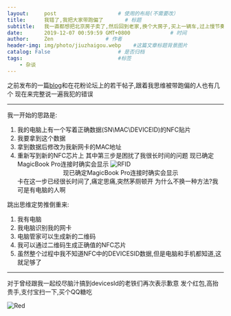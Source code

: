 ```yaml
---
layout:     post                    # 使用的布局(不需要改）
title:      我错了,我把大家带跑偏了       # 标题
subtitle:   我一直都想把北京房子卖了,然后回到老家,换个大房子,买上一辆车,过上慢节奏走生活,可房东一直不同意  #副标题
date:       2019-12-07 00:59:59 GMT+0800             # 时间
author:     Zen                 # 作者
header-img: img/photo/jiuzhaigou.webp    #这篇文章标题背景图片
catalog: False                      # 是否归档
tags:                               #标签
    - 杂谈
---
```


之前发布的一篇[blog](https://zhangyiming748.github.io/2019/11/18/RebuildWirelessCard/)和在花粉论坛上的若干帖子,跟着我思维被带跑偏的人也有几个
现在来完整说一遍我犯的错误

----

我一开始的思路是:
1. 我的电脑上有一个写着正确数据(SN\MAC\DEVICEID)的NFC贴片
2. 我要拿到这个数据
3. 拿到数据后修改为我新网卡的MAC地址
4. 重新写到新的NFC芯片上
其中第三步是困扰了我很长时间的问题
现已确定MagicBook Pro连接时确实会显示
![RFID](https://raw.githubusercontent.com/zhangyiming748/zhangyiming748.github.io/master/img/Honor/MagicBookProRFID.jpg)<center>现已确定MagicBook Pro连接时确实会显示</center>
卡在这一步已经很长时间了,痛定思痛,突然茅厕顿开
为什么不换一种方法?我可是有电脑的人啊

跳出思维定势推倒重来:
1. 我有电脑
2. 我电脑识别我的网卡
3. 电脑管家可以生成新的二维码
4. 我可以通过二维码生成正确值的NFC芯片
5. 虽然整个过程中我不知道NFC中的DEVICESID数据,但是电脑和手机都知道,这就足够了

----

对于曾经跟我一起绞尽脑汁搞到devicesId的老铁们再次表示歉意
发个红包,高抬贵手,支付宝扫一下,买个QQ糖吃

![Red](https://raw.githubusercontent.com/zhangyiming748/zhangyiming748.github.io/master/img/Honor/red.png)
